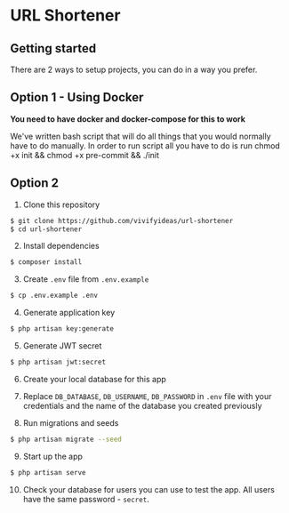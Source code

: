 # URL Shortener

## Getting started

There are 2 ways to setup projects, you can do in a way you prefer.

## Option 1 - Using Docker

**You need to have docker and docker-compose for this to work**

We've written bash script that will do all things that you would normally have to do manually.
In order to run script all you have to do is run chmod +x init && chmod +x pre-commit && ./init


## Option 2

1. Clone this repository

```bash
$ git clone https://github.com/vivifyideas/url-shortener
$ cd url-shortener
```

2. Install dependencies

```bash
$ composer install
```

3. Create `.env` file from `.env.example`

```bash
$ cp .env.example .env
```

4. Generate application key

```bash
$ php artisan key:generate
```

5. Generate JWT secret

```bash
$ php artisan jwt:secret
```

6. Create your local database for this app

7. Replace `DB_DATABASE`, `DB_USERNAME`, `DB_PASSWORD` in `.env` file with your credentials and the name of the database you created previously

8. Run migrations and seeds

```bash
$ php artisan migrate --seed
```

9. Start up the app

```bash
$ php artisan serve
```

10. Check your database for users you can use to test the app. All users have the same password - `secret`.
